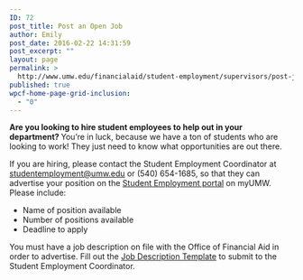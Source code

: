 ```yaml
---
ID: 72
post_title: Post an Open Job
author: Emily
post_date: 2016-02-22 14:31:59
post_excerpt: ""
layout: page
permalink: >
  http://www.umw.edu/financialaid/student-employment/supervisors/post-job/
published: true
wpcf-home-page-grid-inclusion:
  - "0"
---
```

<strong>Are you looking to hire student employees to help out in your department?
</strong>You’re in luck, because we have a ton of students who are looking to work! They just need to know what opportunities are out there.

If you are hiring, please contact the Student Employment Coordinator at<a href="mailto:studentemployment@umw.edu"> studentemployment@umw.edu</a> or (540) 654-1685, so that they can advertise your position on the <a href="https://orgsync.com/129314/chapter">Student Employment portal</a> on myUMW. Please include:
<ul>
 	<li>Name of position available</li>
 	<li>Number of positions available</li>
 	<li>Deadline to apply</li>
</ul>
You must have a job description on file with the Office of Financial Aid in order to advertise. Fill out the <a href="http://adminfinance.umw.edu/financialaid/files/2016/02/TEMPLATE.docx">Job Description Template</a> to submit to the Student Employment Coordinator.